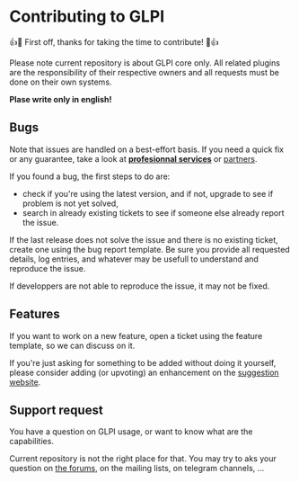 # Contributing to GLPI

:+1::tada: First off, thanks for taking the time to contribute! :tada::+1:

Please note current repository is about GLPI core only. All related plugins are the responsibility of their respective owners and all requests must be done on their own systems.

**Plase write only in english!**

## Bugs

Note that issues are handled on a best-effort basis. If you need a quick fix or any guarantee, take a look at **[profesionnal services](http://services.glpi-network.com/)** or [partners](https://glpi-project.org/partners/).

If you found a bug, the first steps to do are:
- check if you're using the latest version, and if not, upgrade to see if problem is not yet solved,
- search in already existing tickets to see if someone else already report the issue.

If the last release does not solve the issue and there is no existing ticket, create one using the bug report template. Be sure you provide all requested details, log entries, and whatever may be usefull to understand and reproduce the issue.

If developpers are not able to reproduce the issue, it may not be fixed.

## Features

If you want to work on a new feature, open a ticket using the feature template, so we can discuss on it.

If you're just asking for something to be added without doing it yourself, please consider adding (or upvoting) an enhancement on the [suggestion website](https//suggest.glpi-project.org).

## Support request

You have a question on GLPI usage, or want to know what are the capabilities.

Current repository is not the right place for that. You may try to aks your question on [the forums](https://forum.glpi-project.org), on the mailing lists, on telegram channels, ...
